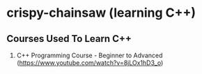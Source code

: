 # crispy-chainsaw (learning C++)
## Courses Used To Learn C++
1. C++ Programming Course - Beginner to Advanced (https://www.youtube.com/watch?v=8jLOx1hD3_o)
